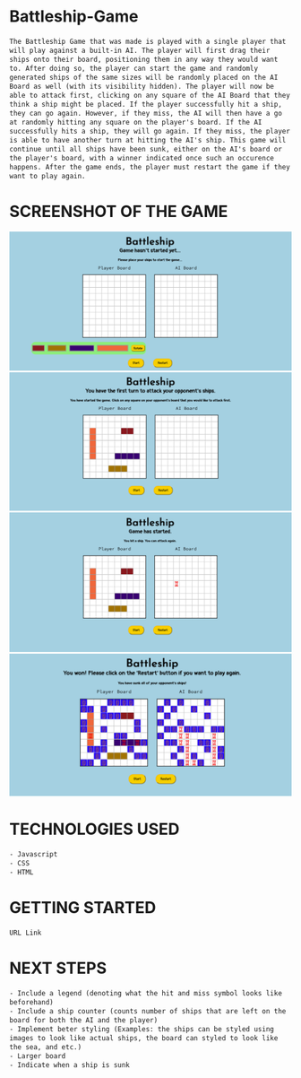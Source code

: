 # Battleship-Game
    The Battleship Game that was made is played with a single player that will play against a built-in AI. The player will first drag their ships onto their board, positioning them in any way they would want to. After doing so, the player can start the game and randomly generated ships of the same sizes will be randomly placed on the AI Board as well (with its visibility hidden). The player will now be able to attack first, clicking on any square of the AI Board that they think a ship might be placed. If the player successfully hit a ship, they can go again. However, if they miss, the AI will then have a go at randomly hitting any square on the player's board. If the AI successfully hits a ship, they will go again. If they miss, the player is able to have another turn at hitting the AI's ship. This game will continue until all ships have been sunk, either on the AI's board or the player's board, with a winner indicated once such an occurence happens. After the game ends, the player must restart the game if they want to play again. 

# SCREENSHOT OF THE GAME
![Alt text](image.png)
![Alt text](image-1.png)
![Alt text](image-2.png)
![Alt text](image-3.png)

# TECHNOLOGIES USED
    - Javascript
    - CSS
    - HTML



# GETTING STARTED
    URL Link


# NEXT STEPS
    - Include a legend (denoting what the hit and miss symbol looks like beforehand)
    - Include a ship counter (counts number of ships that are left on the board for both the AI and the player)
    - Implement beter styling (Examples: the ships can be styled using images to look like actual ships, the board can styled to look like the sea, and etc.)
    - Larger board
    - Indicate when a ship is sunk


